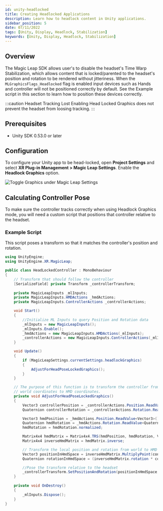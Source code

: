 ```yaml
---
id: unity-headlocked
title: Creating Headlocked Applications
description: Learn how to headlock content in Unity applications.
sidebar_position: 5
date: 07/11/2022
tags: [Unity, Display, Headlock, Stabilization]
keywords: [Unity, Display, Headlock, Stabilization]
---
```


## Overview

The Magic Leap SDK allows user's to disable the headset's Time Warp Stabilization, which allows content that is locked/parented to the headset's position and rotation to be rendered without jitteriness. When the `MLGraphicsFlags_Headlocked` flag is enabled input devices such as Hands and controller will not be positioned correctly by default. See the Example script in this section to learn how to position these devices correctly.

:::caution Headset Tracking Lost
Enabling Head Locked Graphics does not prevent the headset from loosing tracking.
:::

## Prerequisites

- Unity SDK 0.53.0 or later

## Configuration

To configure your Unity app to be head-locked, open **Project Settings** and select **XR Plug-in Management > Magic Leap Settings**. Enable the **Headlock Graphics** option.

![Toggle Graphics under Magic Leap Settings](/img/unity/display/unity-headlock.png)

## Calculating Controller Pose

To make sure the controller tracks correctly when using Headlock Graphics mode, you will need a custom script that positions that controller relative to the headset.

### Example Script

This script poses a transform so that it matches the controller's position and rotation.

```csharp showLineNumbers
using UnityEngine;
using UnityEngine.XR.MagicLeap;

public class HeadLockedController : MonoBehaviour
{
    // Transform that should follow the controller
    [SerializeField] private Transform _controllerTransform;
    
    private MagicLeapInputs _mlInputs;
    private MagicLeapInputs.HMDActions _hmdActions;
    private MagicLeapInputs.ControllerActions _controllerActions;

    void Start()
    {
        //Initialize ML Inputs to query Position and Rotation data
        _mlInputs = new MagicLeapInputs();
        _mlInputs.Enable();
        _hmdActions = new MagicLeapInputs.HMDActions(_mlInputs);
        _controllerActions = new MagicLeapInputs.ControllerActions(_mlInputs);
    }

    void Update()
    {
        if (MagicLeapSettings.currentSettings.headlockGraphics)
        {
            AdjustForHeadPoseLockedGraphics();
        }
    }

    // The purpose of this function is to transform the controller from
    // world coordinates to HMD coordinates.
    private void AdjustForHeadPoseLockedGraphics()
    {
        Vector3 controllerPosition = _controllerActions.Position.ReadValue<Vector3>();
        Quaternion controllerRotation = _controllerActions.Rotation.ReadValue<Quaternion>();

        Vector3 hmdPosition = _hmdActions.Position.ReadValue<Vector3>();
        Quaternion hmdRotation = _hmdActions.Rotation.ReadValue<Quaternion>();
        hmdRotation = hmdRotation.normalized;

        Matrix4x4 hmdMatrix = Matrix4x4.TRS(hmdPosition, hmdRotation, Vector3.one);
        Matrix4x4 inverseHmdMatrix = hmdMatrix.inverse;

        // Transform the local position and rotation from world to HMD space.
        Vector3 positionInHmdSpace = inverseHmdMatrix.MultiplyPoint(controllerPosition);
        Quaternion rotationInHmdSpace = (inverseHmdMatrix.rotation * controllerRotation);

        //Pose the transform relative to the headset
        _controllerTransform.SetPositionAndRotation(positionInHmdSpace, rotationInHmdSpace);
    }
    
    private void OnDestroy()
    {
        _mlInputs.Dispose();
    }
}
```

